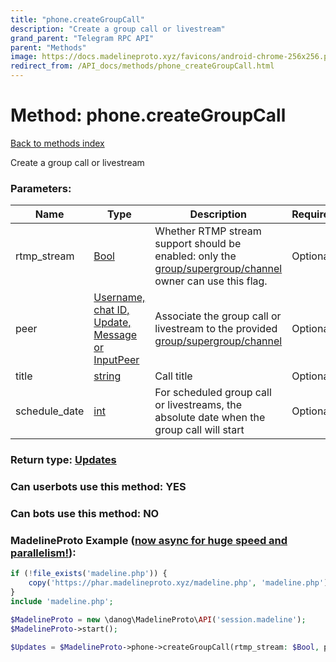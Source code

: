 ```yaml
---
title: "phone.createGroupCall"
description: "Create a group call or livestream"
grand_parent: "Telegram RPC API"
parent: "Methods"
image: https://docs.madelineproto.xyz/favicons/android-chrome-256x256.png
redirect_from: /API_docs/methods/phone_createGroupCall.html
---
```

# Method: phone.createGroupCall
[Back to methods index](index.html)



Create a group call or livestream

### Parameters:

| Name     |    Type       | Description | Required |
|----------|---------------|-------------|----------|
|rtmp\_stream|[Bool](/API_docs/types/Bool.html) | Whether RTMP stream support should be enabled: only the [group/supergroup/channel](https://core.telegram.org/api/channel) owner can use this flag. | Optional|
|peer|[Username, chat ID, Update, Message or InputPeer](/API_docs/types/InputPeer.html) | Associate the group call or livestream to the provided [group/supergroup/channel](https://core.telegram.org/api/channel) | Optional|
|title|[string](/API_docs/types/string.html) | Call title | Optional|
|schedule\_date|[int](/API_docs/types/int.html) | For scheduled group call or livestreams, the absolute date when the group call will start | Optional|


### Return type: [Updates](/API_docs/types/Updates.html)

### Can userbots use this method: **YES**

### Can bots use this method: **NO**


### MadelineProto Example ([now async for huge speed and parallelism!](https://docs.madelineproto.xyz/docs/ASYNC.html)):


```php
if (!file_exists('madeline.php')) {
    copy('https://phar.madelineproto.xyz/madeline.php', 'madeline.php');
}
include 'madeline.php';

$MadelineProto = new \danog\MadelineProto\API('session.madeline');
$MadelineProto->start();

$Updates = $MadelineProto->phone->createGroupCall(rtmp_stream: $Bool, peer: $InputPeer, title: 'string', schedule_date: $int, );
```

